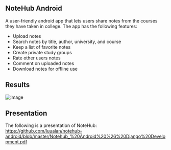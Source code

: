 ## NoteHub Android 
A user-friendly android app that lets users share notes from the courses they have taken in college. The app has the following features:

* Upload notes
* Search notes by title, author, university, and course
* Keep a list of favorite notes
* Create private study groups
* Rate other users notes
* Comment on uploaded notes
* Download notes for offline use

## Results
![image](https://user-images.githubusercontent.com/59902126/130348303-57e0dc7f-a5bc-4a45-81c6-9965e72cabb2.png)

## Presentation
The following is a presentation of NoteHub: 
https://github.com/luualan/notehub-android/blob/master/Notehub_%20Android%20%26%20Django%20Development.pdf



